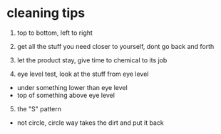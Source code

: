 # cleaning tips

1. top to bottom, left to right

2. get all the stuff you need closer to yourself, dont go back and forth

3. let the product stay, give time to chemical to its job

4. eye level test, look at the stuff from eye level
  - under something lower than eye level
  - top of something above eye level

5. the "S" pattern
  - not circle, circle way takes the dirt and put it back
